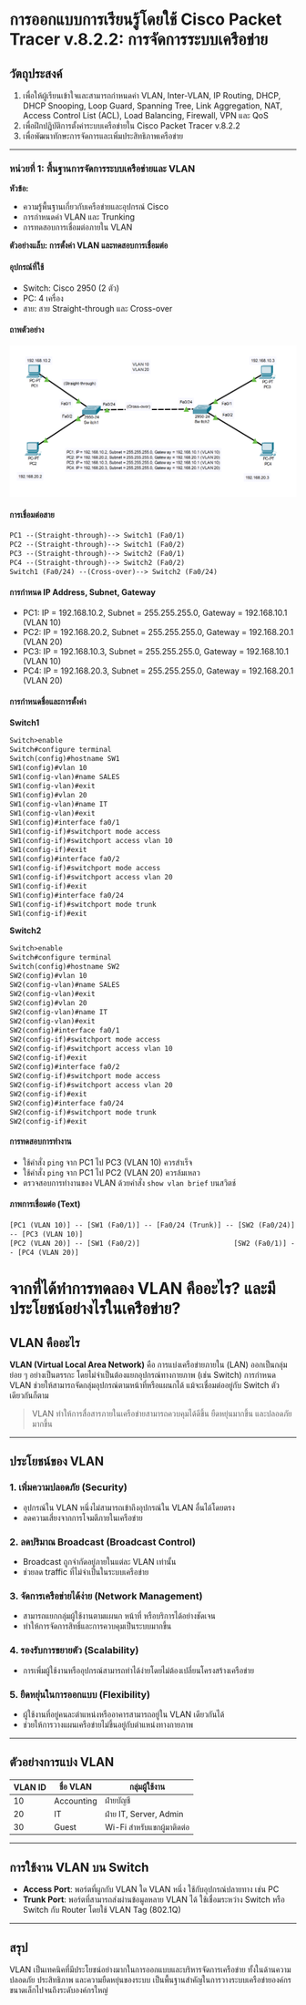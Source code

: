 # การออกแบบการเรียนรู้โดยใช้ Cisco Packet Tracer v.8.2.2: การจัดการระบบเครือข่าย

## วัตถุประสงค์
1. เพื่อให้ผู้เรียนเข้าใจและสามารถกำหนดค่า VLAN, Inter-VLAN, IP Routing, DHCP, DHCP Snooping, Loop Guard, Spanning Tree, Link Aggregation, NAT, Access Control List (ACL), Load Balancing, Firewall, VPN และ QoS
2. เพื่อฝึกปฏิบัติการตั้งค่าระบบเครือข่ายใน Cisco Packet Tracer v.8.2.2
3. เพื่อพัฒนาทักษะการจัดการและเพิ่มประสิทธิภาพเครือข่าย

---

### หน่วยที่ 1: พื้นฐานการจัดการระบบเครือข่ายและ VLAN
**หัวข้อ:**
- ความรู้พื้นฐานเกี่ยวกับเครือข่ายและอุปกรณ์ Cisco
- การกำหนดค่า VLAN และ Trunking
- การทดสอบการเชื่อมต่อภายใน VLAN

**ตัวอย่างแล็บ: การตั้งค่า VLAN และทดสอบการเชื่อมต่อ**

#### อุปกรณ์ที่ใช้
- Switch: Cisco 2950 (2 ตัว)
- PC: 4 เครื่อง
- สาย: สาย Straight-through และ Cross-over

#### ถาพตัวอย่าง

![ตัวอย่าง VLAN](vlan1-1.png)


#### การเชื่อมต่อสาย
```
PC1 --(Straight-through)--> Switch1 (Fa0/1)
PC2 --(Straight-through)--> Switch1 (Fa0/2)
PC3 --(Straight-through)--> Switch2 (Fa0/1)
PC4 --(Straight-through)--> Switch2 (Fa0/2)
Switch1 (Fa0/24) --(Cross-over)--> Switch2 (Fa0/24)
```

#### การกำหนด IP Address, Subnet, Gateway
- PC1: IP = 192.168.10.2, Subnet = 255.255.255.0, Gateway = 192.168.10.1 (VLAN 10)
- PC2: IP = 192.168.20.2, Subnet = 255.255.255.0, Gateway = 192.168.20.1 (VLAN 20)
- PC3: IP = 192.168.10.3, Subnet = 255.255.255.0, Gateway = 192.168.10.1 (VLAN 10)
- PC4: IP = 192.168.20.3, Subnet = 255.255.255.0, Gateway = 192.168.20.1 (VLAN 20)

#### การกำหนดชื่อและการตั้งค่า
**Switch1**
```plaintext
Switch>enable
Switch#configure terminal
Switch(config)#hostname SW1
SW1(config)#vlan 10
SW1(config-vlan)#name SALES
SW1(config-vlan)#exit
SW1(config)#vlan 20
SW1(config-vlan)#name IT
SW1(config-vlan)#exit
SW1(config)#interface fa0/1
SW1(config-if)#switchport mode access
SW1(config-if)#switchport access vlan 10
SW1(config-if)#exit
SW1(config)#interface fa0/2
SW1(config-if)#switchport mode access
SW1(config-if)#switchport access vlan 20
SW1(config-if)#exit
SW1(config)#interface fa0/24
SW1(config-if)#switchport mode trunk
SW1(config-if)#exit
```
**Switch2**
```plaintext
Switch>enable
Switch#configure terminal
Switch(config)#hostname SW2
SW2(config)#vlan 10
SW2(config-vlan)#name SALES
SW2(config-vlan)#exit
SW2(config)#vlan 20
SW2(config-vlan)#name IT
SW2(config-vlan)#exit
SW2(config)#interface fa0/1
SW2(config-if)#switchport mode access
SW2(config-if)#switchport access vlan 10
SW2(config-if)#exit
SW2(config)#interface fa0/2
SW2(config-if)#switchport mode access
SW2(config-if)#switchport access vlan 20
SW2(config-if)#exit
SW2(config)#interface fa0/24
SW2(config-if)#switchport mode trunk
SW2(config-if)#exit
```

#### การทดสอบการทำงาน
- ใช้คำสั่ง `ping` จาก PC1 ไป PC3 (VLAN 10) ควรสำเร็จ
- ใช้คำสั่ง `ping` จาก PC1 ไป PC2 (VLAN 20) ควรล้มเหลว
- ตรวจสอบการทำงานของ VLAN ด้วยคำสั่ง `show vlan brief` บนสวิตช์

#### ภาพการเชื่อมต่อ (Text)
```
[PC1 (VLAN 10)] -- [SW1 (Fa0/1)] -- [Fa0/24 (Trunk)] -- [SW2 (Fa0/24)] -- [PC3 (VLAN 10)]
[PC2 (VLAN 20)] -- [SW1 (Fa0/2)]                       [SW2 (Fa0/1)] -- [PC4 (VLAN 20)]
```


# จากที่ได้ทำการทดลอง VLAN คืออะไร? และมีประโยชน์อย่างไรในเครือข่าย?

## VLAN คืออะไร

**VLAN (Virtual Local Area Network)** คือ การแบ่งเครือข่ายภายใน (LAN) ออกเป็นกลุ่มย่อย ๆ อย่างเป็นตรรกะ โดยไม่จำเป็นต้องแยกอุปกรณ์ทางกายภาพ (เช่น Switch) การกำหนด VLAN ช่วยให้สามารถจัดกลุ่มอุปกรณ์ตามหน้าที่หรือแผนกได้ แม้จะเชื่อมต่ออยู่กับ Switch ตัวเดียวกันก็ตาม

> VLAN ทำให้การสื่อสารภายในเครือข่ายสามารถควบคุมได้ดีขึ้น ยืดหยุ่นมากขึ้น และปลอดภัยมากขึ้น

---

## ประโยชน์ของ VLAN

### 1. เพิ่มความปลอดภัย (Security)
- อุปกรณ์ใน VLAN หนึ่งไม่สามารถเข้าถึงอุปกรณ์ใน VLAN อื่นได้โดยตรง
- ลดความเสี่ยงจากการโจมตีภายในเครือข่าย

### 2. ลดปริมาณ Broadcast (Broadcast Control)
- Broadcast ถูกจำกัดอยู่ภายในแต่ละ VLAN เท่านั้น
- ช่วยลด traffic ที่ไม่จำเป็นในระบบเครือข่าย

### 3. จัดการเครือข่ายได้ง่าย (Network Management)
- สามารถแยกกลุ่มผู้ใช้งานตามแผนก หน้าที่ หรือบริการได้อย่างชัดเจน
- ทำให้การจัดการสิทธิ์และการควบคุมเป็นระบบมากขึ้น

### 4. รองรับการขยายตัว (Scalability)
- การเพิ่มผู้ใช้งานหรืออุปกรณ์สามารถทำได้ง่ายโดยไม่ต้องเปลี่ยนโครงสร้างเครือข่าย

### 5. ยืดหยุ่นในการออกแบบ (Flexibility)
- ผู้ใช้งานที่อยู่คนละตำแหน่งหรืออาคารสามารถอยู่ใน VLAN เดียวกันได้
- ช่วยให้การวางแผนเครือข่ายไม่ขึ้นอยู่กับตำแหน่งทางกายภาพ

---

## ตัวอย่างการแบ่ง VLAN

| VLAN ID | ชื่อ VLAN   | กลุ่มผู้ใช้งาน                    |
|---------|-------------|------------------------------------|
| 10      | Accounting  | ฝ่ายบัญชี                         |
| 20      | IT          | ฝ่าย IT, Server, Admin            |
| 30      | Guest       | Wi-Fi สำหรับแขกผู้มาติดต่อ        |

---

## การใช้งาน VLAN บน Switch

- **Access Port**: พอร์ตที่ผูกกับ VLAN ใด VLAN หนึ่ง ใช้กับอุปกรณ์ปลายทาง เช่น PC
- **Trunk Port**: พอร์ตที่สามารถส่งผ่านข้อมูลหลาย VLAN ได้ ใช้เชื่อมระหว่าง Switch หรือ Switch กับ Router โดยใช้ VLAN Tag (802.1Q)

---

## สรุป

VLAN เป็นเทคนิคที่มีประโยชน์อย่างมากในการออกแบบและบริหารจัดการเครือข่าย ทั้งในด้านความปลอดภัย ประสิทธิภาพ และความยืดหยุ่นของระบบ เป็นพื้นฐานสำคัญในการวางระบบเครือข่ายองค์กรขนาดเล็กไปจนถึงระดับองค์กรใหญ่
